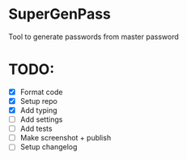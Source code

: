 # SuperGenPass

Tool to generate passwords from master password

# TODO:

- [x] Format code
- [x] Setup repo
- [x] Add typing
- [ ] Add settings
- [ ] Add tests
- [ ] Make screenshot + publish
- [ ] Setup changelog
